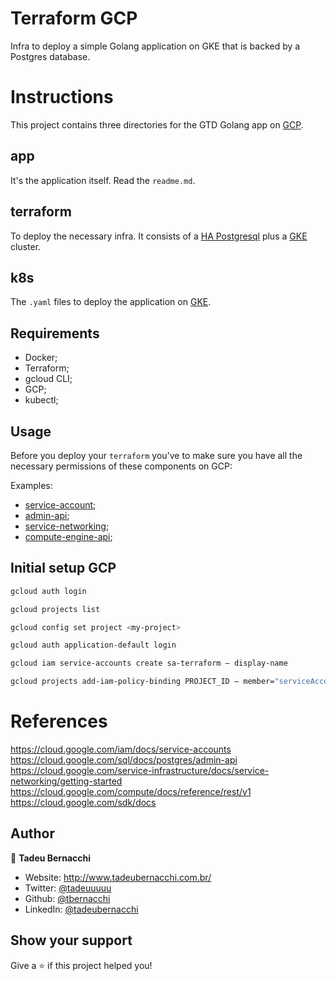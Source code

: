 # Terraform GCP
Infra to deploy a simple Golang application on GKE that is backed by a Postgres database.

# Instructions

This project contains three directories for the GTD Golang app on [GCP](https://cloud.google.com).


## app

It's the application itself. Read the `readme.md`.

## terraform

To deploy the necessary infra. It consists of a [HA Postgresql](https://registry.terraform.io/providers/hashicorp/google/latest/docs/resources/sql_database_instance) plus a [GKE](https://registry.terraform.io/providers/hashicorp/google/latest/docs/resources/container_cluster) cluster.

## k8s 

The `.yaml` files to deploy the application on [GKE](https://cloud.google.com/kubernetes-engine).


## Requirements

* Docker;
* Terraform;
* gcloud CLI;
* GCP;
* kubectl;


## Usage

Before you deploy your `terraform` you've to make sure you have all the necessary permissions of these components on GCP: 

Examples:

* [service-account](https://cloud.google.com/iam/docs/service-accounts);
* [admin-api](https://cloud.google.com/sql/docs/postgres/admin-api);
* [service-networking](https://cloud.google.com/service-infrastructure/docs/service-networking/getting-started);
* [compute-engine-api](https://cloud.google.com/compute/docs/reference/rest/v1);

## Initial setup GCP

```bash
gcloud auth login
```

```bash
gcloud projects list
```

```bash
gcloud config set project <my-project>
```

```bash
gcloud auth application-default login
```

```bash
gcloud iam service-accounts create sa-terraform — display-name
```

```bash
gcloud projects add-iam-policy-binding PROJECT_ID — member="serviceAccount:sa-terraform@PROJECT_ID.iam.gserviceaccount.com" — role="roles/cloudsql.admin"
```

# References
https://cloud.google.com/iam/docs/service-accounts
https://cloud.google.com/sql/docs/postgres/admin-api
https://cloud.google.com/service-infrastructure/docs/service-networking/getting-started
https://cloud.google.com/compute/docs/reference/rest/v1
https://cloud.google.com/sdk/docs

## Author

👤 **Tadeu Bernacchi**

* Website: http://www.tadeubernacchi.com.br/
* Twitter: [@tadeuuuuu](https://twitter.com/tadeuuuuu)
* Github: [@tbernacchi](https://github.com/tbernacchi)
* LinkedIn: [@tadeubernacchi](https://linkedin.com/in/tadeubernacchi)

## Show your support

Give a ⭐️ if this project helped you!
